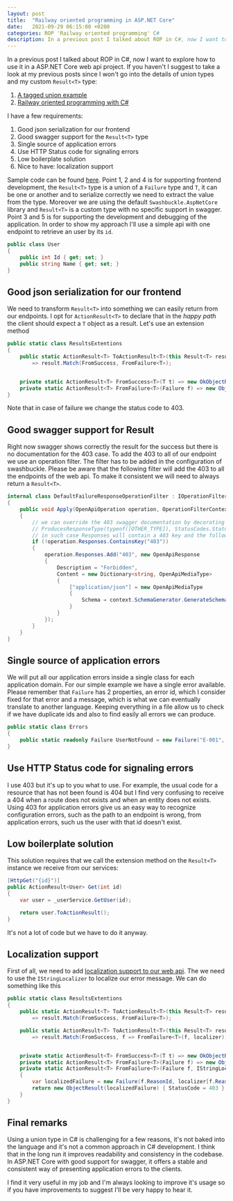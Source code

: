 ```yaml
---
layout: post
title:  "Railway oriented programming in ASP.NET Core"
date:   2021-09-29 06:15:00 +0200
categories: ROP 'Railway oriented programming' C#
description: In a previous post I talked about ROP in C#, now I want to explore how to use it in a ASP.NET Core web api project.
---
```


In a previous post I talked about ROP in C#, now I want to explore how to use it in a ASP.NET Core web api project. If you haven't I suggest to take a look at my previous posts since I won't go into the details of union types and my custom `Result<T>` type:

1. [A tagged union example](2020-03-21-a-tagged-union-example.md)
2. [Railway oriented programming with C#](2020-04-04-railway-oriented-programming-with-c-sharp.md)

I have a few requirements:

1. Good json serialization for our frontend
2. Good swagger support for the `Result<T>` type
3. Single source of application errors
4. Use HTTP Status code for signaling errors
5. Low boilerplate solution
6. Nice to have: localization support

Sample code can be found [here](https://github.com/davidelettieri/ApiWithROP). Point 1, 2 and 4 is for supporting frontend development, the `Result<T>` type is a union of a `Failure` type and `T`, it can be one or another and to serialize correctly we need to extract the value from the type. Moreover we are using the default `Swashbuckle.AspNetCore` library and `Result<T>` is a custom type with no specific support in swagger. Point 3 and 5 is for supporting the development and debugging of the application. In order to show my approach I'll use a simple api with one endpoint to retrieve an user by its `id`.

```csharp
public class User
{
    public int Id { get; set; }
    public string Name { get; set; }
}
```

## Good json serialization for our frontend

We need to transform `Result<T>` into something we can easily return from our endpoints. I opt for `ActionResult<T>` to declare that in the *happy path* the client should expect a `T` object as a result. Let's use an extension method

```csharp
public static class ResultsExtentions
{
    public static ActionResult<T> ToActionResult<T>(this Result<T> result)
        => result.Match(FromSuccess, FromFailure<T>);


    private static ActionResult<T> FromSuccess<T>(T t) => new OkObjectResult(t);
    private static ActionResult<T> FromFailure<T>(Failure f) => new ObjectResult(f) { StatusCode = 403 };
}
```
Note that in case of failure we change the status code to 403. 

## Good swagger support for Result

Right now swagger shows correctly the result for the success but there is no documentation for the 403 case. To add the 403 to all of our endpoint we use an operation filter. The filter has to be added in the configuration of swashbuckle. Please be aware that the following filter will add the 403 to all the endpoints of the web api. To make it consistent we will need to always return a `Result<T>`.
```csharp
internal class DefaultFailureResponseOperationFilter : IOperationFilter
{
    public void Apply(OpenApiOperation operation, OperationFilterContext context)
    {
        // we can override the 403 swagger documentation by decorating the endpoint with a
        // ProducesResponseType(typeof([OTHER_TYPE]), StatusCodes.Status403Forbidden)]
        // in such case Responses will contain a 403 key and the following code will skip the endpoint
        if (!operation.Responses.ContainsKey("403"))
        {
            operation.Responses.Add("403", new OpenApiResponse
            {
                Description = "Forbidden",
                Content = new Dictionary<string, OpenApiMediaType>
                {
                    ["application/json"] = new OpenApiMediaType
                    {
                        Schema = context.SchemaGenerator.GenerateSchema(typeof(Failure), context.SchemaRepository)
                    }
                }
            });
        }
    }
}
```
## Single source of application errors

We will put all our application errors inside a single class for each application domain. For our simple example we have a single error available. Please remember that `Failure` has 2 properties, an error id, which I consider fixed for that error and a message, which is what we can eventually translate to another language. Keeping everything in a file allow us to check if we have duplicate ids and also to find easily all errors we can produce.
```csharp
public static class Errors
{
    public static readonly Failure UserNotFound = new Failure("E-001", "User not found");
}
```

## Use HTTP Status code for signaling errors

I use 403 but it's up to you what to use. For example, the usual code for a resource that has not been found is 404 but I find very confusing to receive a 404 when a route does not exists and when an entity does not exists. Using 403 for application errors give us an easy way to recognize configuration errors, such as the path to an endpoint is wrong, from application errors, such us the user with that id doesn't exist.

## Low boilerplate solution

This solution requires that we call the extension method on the `Result<T>` instance we receive from our services:
```csharp
[HttpGet("{id}")]
public ActionResult<User> Get(int id)
{
    var user = _userService.GetUser(id);

    return user.ToActionResult();
}
```
It's not a lot of code but we have to do it anyway.

## Localization support

First of all, we need to add [localization support to our web api](https://docs.microsoft.com/en-us/aspnet/core/fundamentals/localization?view=aspnetcore-5.0). The we need to use the `IStringLocalizer` to localize our error message. We can do something like this
```csharp
public static class ResultsExtentions
{
    public static ActionResult<T> ToActionResult<T>(this Result<T> result)
        => result.Match(FromSuccess, FromFailure<T>);

    public static ActionResult<T> ToActionResult<T>(this Result<T> result, IStringLocalizer localizer)
        => result.Match(FromSuccess, f => FromFailure<T>(f, localizer));


    private static ActionResult<T> FromSuccess<T>(T t) => new OkObjectResult(t);
    private static ActionResult<T> FromFailure<T>(Failure f) => new ObjectResult(f) { StatusCode = 403 };
    private static ActionResult<T> FromFailure<T>(Failure f, IStringLocalizer localizer)
    {
        var localizedFailure = new Failure(f.ReasonId, localizer[f.ReasonId]);
        return new ObjectResult(localizedFailure) { StatusCode = 403 };
    }
}
```

## Final remarks

Using a union type in C# is challenging for a few reasons, it's not baked into the language and it's not a common approach in C# development. I think that in the long run it improves readability and consistency in the codebase. In ASP.NET Core with good support for swagger, it offers a stable and consistent way of presenting application errors to the clients. 

I find it very useful in my job and I'm always looking to improve it's usage so if you have improvements to suggest I'll be very happy to hear it.

